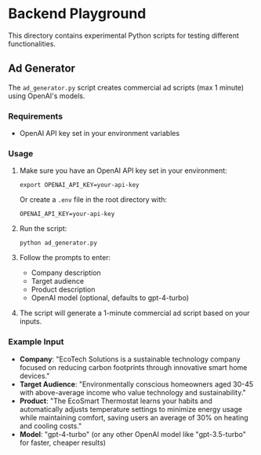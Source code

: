 # Backend Playground

This directory contains experimental Python scripts for testing different functionalities.

## Ad Generator

The `ad_generator.py` script creates commercial ad scripts (max 1 minute) using OpenAI's models.

### Requirements
- OpenAI API key set in your environment variables

### Usage
1. Make sure you have an OpenAI API key set in your environment:
   ```
   export OPENAI_API_KEY=your-api-key
   ```
   Or create a `.env` file in the root directory with:
   ```
   OPENAI_API_KEY=your-api-key
   ```

2. Run the script:
   ```
   python ad_generator.py
   ```

3. Follow the prompts to enter:
   - Company description
   - Target audience
   - Product description
   - OpenAI model (optional, defaults to gpt-4-turbo)

4. The script will generate a 1-minute commercial ad script based on your inputs.

### Example Input
- **Company**: "EcoTech Solutions is a sustainable technology company focused on reducing carbon footprints through innovative smart home devices."
- **Target Audience**: "Environmentally conscious homeowners aged 30-45 with above-average income who value technology and sustainability."
- **Product**: "The EcoSmart Thermostat learns your habits and automatically adjusts temperature settings to minimize energy usage while maintaining comfort, saving users an average of 30% on heating and cooling costs."
- **Model**: "gpt-4-turbo" (or any other OpenAI model like "gpt-3.5-turbo" for faster, cheaper results) 